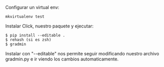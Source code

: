 Configurar un virtual env:
```
mkvirtualenv test
```

Instalar Click, nuestro paquete y ejecutar:
```
$ pip install --editable .
$ rehash (si es zsh)
$ gradmin
```

Instalar con "--editable" nos permite seguir modificando nuestro archivo gradmin.py e ir viendo los cambios automaticamente.
